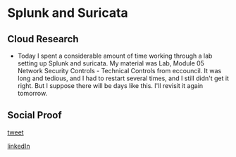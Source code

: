 <!-- This is a template you can use for quick progress days. It removes a lot of the steps we encourage you to share in the longer template 000-DAY-ARTICLE-LONG-TEMPLATE.MD-->

# Splunk and Suricata

## Cloud Research

- Today I spent a considerable amount of time working through a lab setting up Splunk and suricata. My material was Lab, Module 05 Network Security Controls - Technical Controls from eccouncil. It was long and tedious, and I had to restart several times, and I still didn't get it right. But I suppose there will be days like this. I'll revisit it again tomorrow.

## Social Proof

[tweet](https://twitter.com/DemianJennings/status/1593763486307618816)

[linkedIn](https://www.linkedin.com/posts/demian-jennings_100daysofcloud-activity-6999529829318414336-Eg9T?utm_source=share&utm_medium=member_desktop)